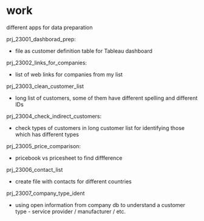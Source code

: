 # work
different apps for data preparation

prj_23001_dashborad_prep:

- file as customer definition table for Tableau dashboard

prj_23002_links_for_companies:

- list of web links for companies from my list

prj_23003_clean_customer_list

- long list of customers, some of them have different spelling and different IDs

prj_23004_check_indirect_customers:

- check types of customers in long customer list for identifying those which has different types

prj_23005_price_comparison:

- pricebook vs pricesheet to find diffference

prj_23006_contact_list

- create file with contacts for different countries

prj_23007_company_type_ident

- using open information from company db to understand a customer type - service provider / manufacturer / etc.
